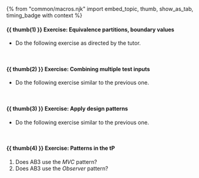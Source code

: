 {% from "common/macros.njk" import embed_topic, thumb, show_as_tab, timing_badge with context %}


#### {{ thumb(1) }} Exercise: Equivalence partitions, boundary values

* Do the following exercise as directed by the tutor.

<div class="indented">
  <include src="../../book/testCaseDesign/summary/exercises/q-essay-dayParameter.md" />
</div>
<br>

#### {{ thumb(2) }} Exercise: Combining multiple test inputs

* Do the following exercise similar to the previous one.

<div class="indented">
  <include src="../../book/testCaseDesign/combiningTestInputs/mix/q-testCasesForConsumeMethod.md" />
</div>
<br>

#### {{ thumb(3) }} Exercise: Apply design patterns

* Do the following exercise similar to the previous one.

<div class="indented">
  <include src="../../book/designPatterns/more/combiningDesignPatterns/q-essay-getNotified.md" />
</div>
<br>

#### {{ thumb(4) }} Exercise: Patterns in the tP

1. Does AB3 use the _MVC_ pattern?
1. Does AB3 use the _Observer_ pattern?

